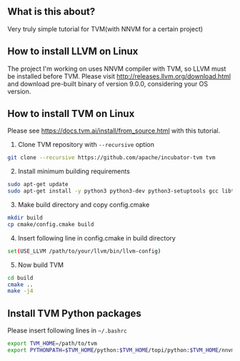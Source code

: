 ## What is this about?
Very truly simple tutorial for TVM(with NNVM for a certain project)

## How to install LLVM on Linux
The project I'm working on uses NNVM compiler with TVM, so LLVM must be installed before TVM.
Please visit http://releases.llvm.org/download.html and download pre-built binary of version 9.0.0, considering your OS version.


## How to install TVM on Linux
Please see https://docs.tvm.ai/install/from_source.html with this tutorial.

1. Clone TVM repository with `--recursive` option
  ```bash
  git clone --recursive https://github.com/apache/incubator-tvm tvm
  ```

2. Install minimum building requirements
  ```bash
  sudo apt-get update
  sudo apt-get install -y python3 python3-dev python3-setuptools gcc libtinfo-dev zlib1g-dev build-essential cmake libedit-dev libxml2-dev
  ```

3. Make build directory and copy config.cmake
  ```bash
  mkdir build
  cp cmake/config.cmake build
  ```

4. Insert following line in config.cmake in build directory
  ```bash
  set(USE_LLVM /path/to/your/llvm/bin/llvm-config)
  ```

5. Now build TVM
  ```bash
  cd build
  cmake ..
  make -j4
  ```

## Install TVM Python packages
Please insert following lines in `~/.bashrc`
  ```bash
  export TVM_HOME=/path/to/tvm
  export PYTHONPATH=$TVM_HOME/python:$TVM_HOME/topi/python:$TVM_HOME/nnvm/python:${PYTHONPATH}
  ```
